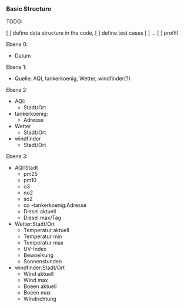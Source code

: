 ### Basic Structure

TODO:

[ ] define data structure in the code,
[ ] define test cases
[ ] ...
[ ] profit!

Ebene 0:

- Datum

Ebene 1:

- Quelle: AQI, tankerkoenig, Wetter, windfinder(?)

Ebene 2:

- AQI:
    - Stadt/Ort
- tankerkoenig:
    - Adresse
- Wetter
    - Stadt/Ort
- windfinder
    - Stadt/Ort

Ebene 3:

- AQI:Stadt
    - pm25
    - pm10
    - o3
    - no2
    - so2
    - co
-tankerkoenig:Adresse
    - Diesel aktuell
    - Diesel max/Tag
- Wetter:Stadt/Ort
    - Temperatur aktuell
    - Temperatur min
    - Temperatur max
    - UV-Index
    - Bewoelkung
    - Sonnenstunden
- windfinder:Stadt/Ort
    - Wind aktuell
    - Wind max
    - Boeen aktuell
    - Boeen max
    - Windrichtung
